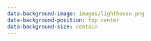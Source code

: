 ```yaml
---
data-background-image: images/lighthouse.png
data-background-position: top center
data-background-size: contain
---
```

